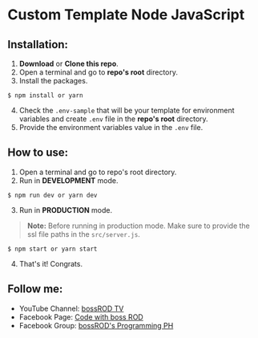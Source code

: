 # Custom Template Node JavaScript

## Installation:
   1. **Download** or **Clone this repo**.
   2. Open a terminal and go to **repo's root** directory.
   3. Install the packages.
   ```terminal
   $ npm install or yarn
   ```
   4. Check the `.env-sample` that will be your template for environment variables and create `.env` file in the **repo's root** directory.
   5. Provide the environment variables value in the `.env` file.
   
## How to use:
   1. Open a terminal and go to repo's root directory.
   2. Run in **DEVELOPMENT** mode.
   ```terminal
   $ npm run dev or yarn dev
   ```
   3. Run in **PRODUCTION** mode.
   > **Note:** Before running in production mode. Make sure to provide the ssl file paths in the `src/server.js`.
   ```terminal
   $ npm start or yarn start
   ```
   4. That's it! Congrats.

## Follow me:
   * YouTube Channel: [bossROD TV](https://youtube.com/bossRODTV)
   * Facebook Page: [Code with boss ROD](https://fb.com/pRODgrammer21)
   * Facebook Group: [bossROD's Programming PH](https://fb.com/groups/bossrodprogrammingph)

